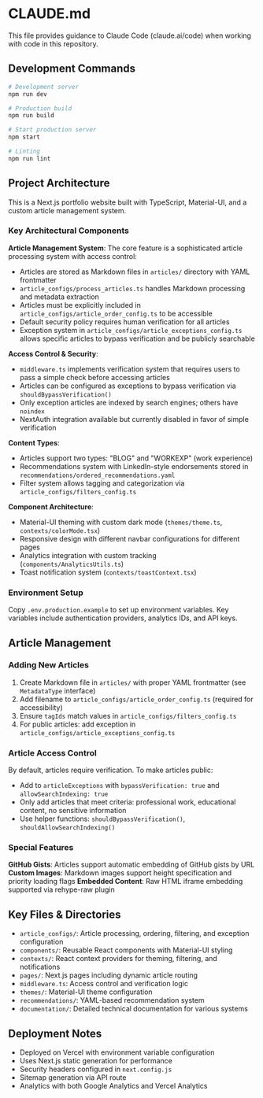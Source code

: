 # CLAUDE.md

This file provides guidance to Claude Code (claude.ai/code) when working with code in this repository.

## Development Commands

```bash
# Development server
npm run dev

# Production build
npm run build

# Start production server
npm start

# Linting
npm run lint
```

## Project Architecture

This is a Next.js portfolio website built with TypeScript, Material-UI, and a custom article management system.

### Key Architectural Components

**Article Management System**: The core feature is a sophisticated article processing system with access control:
- Articles are stored as Markdown files in `articles/` directory with YAML frontmatter
- `article_configs/process_articles.ts` handles Markdown processing and metadata extraction
- Articles must be explicitly included in `article_configs/article_order_config.ts` to be accessible
- Default security policy requires human verification for all articles
- Exception system in `article_configs/article_exceptions_config.ts` allows specific articles to bypass verification and be publicly searchable

**Access Control & Security**: 
- `middleware.ts` implements verification system that requires users to pass a simple check before accessing articles
- Articles can be configured as exceptions to bypass verification via `shouldBypassVerification()`
- Only exception articles are indexed by search engines; others have `noindex`
- NextAuth integration available but currently disabled in favor of simple verification

**Content Types**:
- Articles support two types: "BLOG" and "WORKEXP" (work experience)
- Recommendations system with LinkedIn-style endorsements stored in `recommendations/ordered_recommendations.yaml`
- Filter system allows tagging and categorization via `article_configs/filters_config.ts`

**Component Architecture**:
- Material-UI theming with custom dark mode (`themes/theme.ts`, `contexts/colorMode.tsx`)
- Responsive design with different navbar configurations for different pages
- Analytics integration with custom tracking (`components/AnalyticsUtils.ts`)
- Toast notification system (`contexts/toastContext.tsx`)

### Environment Setup

Copy `.env.production.example` to set up environment variables. Key variables include authentication providers, analytics IDs, and API keys.

## Article Management

### Adding New Articles

1. Create Markdown file in `articles/` with proper YAML frontmatter (see `MetadataType` interface)
2. Add filename to `article_configs/article_order_config.ts` (required for accessibility)
3. Ensure `tagIds` match values in `article_configs/filters_config.ts`
4. For public articles: add exception in `article_configs/article_exceptions_config.ts`

### Article Access Control

By default, articles require verification. To make articles public:
- Add to `articleExceptions` with `bypassVerification: true` and `allowSearchIndexing: true`
- Only add articles that meet criteria: professional work, educational content, no sensitive information
- Use helper functions: `shouldBypassVerification()`, `shouldAllowSearchIndexing()`

### Special Features

**GitHub Gists**: Articles support automatic embedding of GitHub gists by URL
**Custom Images**: Markdown images support height specification and priority loading flags
**Embedded Content**: Raw HTML iframe embedding supported via rehype-raw plugin

## Key Files & Directories

- `article_configs/`: Article processing, ordering, filtering, and exception configuration
- `components/`: Reusable React components with Material-UI styling
- `contexts/`: React context providers for theming, filtering, and notifications
- `pages/`: Next.js pages including dynamic article routing
- `middleware.ts`: Access control and verification logic
- `themes/`: Material-UI theme configuration
- `recommendations/`: YAML-based recommendation system
- `documentation/`: Detailed technical documentation for various systems

## Deployment Notes

- Deployed on Vercel with environment variable configuration
- Uses Next.js static generation for performance
- Security headers configured in `next.config.js`
- Sitemap generation via API route
- Analytics with both Google Analytics and Vercel Analytics